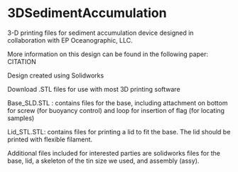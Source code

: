 # 3DSedimentAccumulation
3-D printing files for sediment accumulation device designed in collaboration with EP Oceanographic, LLC.

More information on this design can be found in the following paper: CITATION

Design created using Solidworks

Download .STL files for use with most 3D printing software 

Base_SLD.STL : contains files for the base, including attachment on bottom for screw (for buoyancy control) and loop for insertion of flag (for locating samples)

Lid_STL.STL: contains files for printing a lid to fit the base. The lid should be printed with flexible filament.

Additional files included for interested parties are solidworks files for the base, lid, a skeleton of the tin size we used, and assembly (assy).
